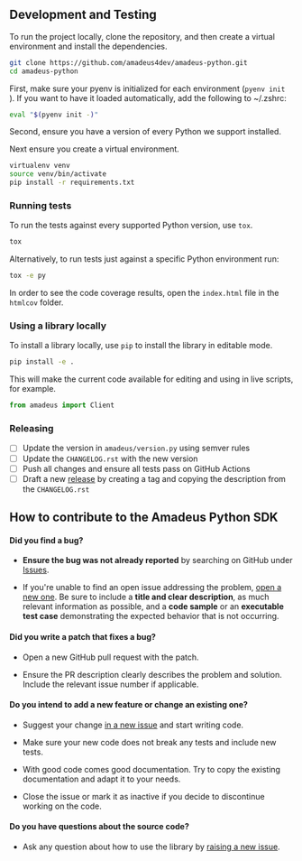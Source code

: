 ## Development and Testing

To run the project locally, clone the repository, and then create a virtual environment and install the dependencies.
```sh
git clone https://github.com/amadeus4dev/amadeus-python.git
cd amadeus-python
```

First, make sure your pyenv is initialized for each environment (`pyenv init `).
If you want to have it loaded automatically, add the following to ~/.zshrc:

```sh
eval "$(pyenv init -)"
```

Second, ensure you have a version of every Python we support installed.

Next ensure you create a virtual environment.

```sh
virtualenv venv
source venv/bin/activate
pip install -r requirements.txt
```

### Running tests

To run the tests against every supported Python version, use `tox`.

```sh
tox
```

Alternatively, to run tests just against a specific Python environment run:

```sh
tox -e py
```

In order to see the code coverage results, open the `index.html` file in the `htmlcov` folder.

### Using a library locally

To install a library locally, use `pip` to install the library in editable mode.

```sh
pip install -e .
```

This will make the current code available for editing and using in live scripts, for example.

```py
from amadeus import Client
```

### Releasing

- [ ] Update the version in `amadeus/version.py` using semver rules
- [ ] Update the `CHANGELOG.rst` with the new version
- [ ] Push all changes and ensure all tests pass on GitHub Actions
- [ ] Draft a new [release](https://github.com/amadeus4dev/amadeus-java/releases/new) by creating a tag and copying the description from the `CHANGELOG.rst`

## How to contribute to the Amadeus Python SDK

#### **Did you find a bug?**

* **Ensure the bug was not already reported** by searching on GitHub under [Issues](https://github.com/amadeus4dev/amadeus-python/issues).

* If you're unable to find an open issue addressing the problem, [open a new one](https://github.com/amadeus4dev/amadeus-python/issues/new). Be sure to include a **title and clear description**, as much relevant information as possible, and a **code sample** or an **executable test case** demonstrating the expected behavior that is not occurring.

#### **Did you write a patch that fixes a bug?**

* Open a new GitHub pull request with the patch.

* Ensure the PR description clearly describes the problem and solution. Include the relevant issue number if applicable.

#### **Do you intend to add a new feature or change an existing one?**

* Suggest your change [in a new issue](https://github.com/amadeus4dev/amadeus-python/issues/new) and start writing code.

* Make sure your new code does not break any tests and include new tests.

* With good code comes good documentation. Try to copy the existing documentation and adapt it to your needs.

* Close the issue or mark it as inactive if you decide to discontinue working on the code.

#### **Do you have questions about the source code?**

* Ask any question about how to use the library by [raising a new issue](https://github.com/amadeus4dev/amadeus-python/issues/new).
